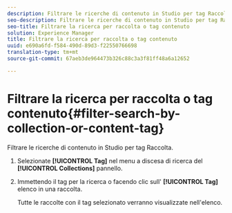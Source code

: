 ```yaml
---
description: Filtrare le ricerche di contenuto in Studio per tag Raccolta.
seo-description: Filtrare le ricerche di contenuto in Studio per tag Raccolta.
seo-title: Filtrare la ricerca per raccolta o tag contenuto
solution: Experience Manager
title: Filtrare la ricerca per raccolta o tag contenuto
uuid: e690a6fd-f584-490d-89d3-f22550766698
translation-type: tm+mt
source-git-commit: 67aeb3de964473b326c88c3a3f81ff48a6a12652

---
```



# Filtrare la ricerca per raccolta o tag contenuto{#filter-search-by-collection-or-content-tag}

Filtrare le ricerche di contenuto in Studio per tag Raccolta.

1. Selezionate **[!UICONTROL Tag]** nel menu a discesa di ricerca del **[!UICONTROL Collections]** pannello.
1. Immettendo il tag per la ricerca o facendo clic sull' **[!UICONTROL Tag]** elenco in una raccolta.

   Tutte le raccolte con il tag selezionato verranno visualizzate nell'elenco.